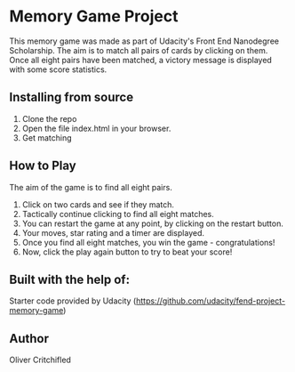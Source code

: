 # Memory Game Project

This memory game was made as part of Udacity's Front End Nanodegree Scholarship.
The aim is to match all pairs of cards by clicking on them. Once all eight pairs have been matched, a victory message is displayed with some score statistics.

## Installing from source

1. Clone the repo
2. Open the file index.html in your browser.
3. Get matching

## How to Play
The aim of the game is to find all eight pairs.
1. Click on two cards and see if they match.
2. Tactically continue clicking to find all eight matches.
3. You can restart the game at any point, by clicking on the restart button.
4. Your moves, star rating and a timer are displayed.
5. Once you find all eight matches, you win the game - congratulations!
6. Now, click the play again button to try to beat your score!


## Built with the help of:
Starter code provided by Udacity (https://github.com/udacity/fend-project-memory-game)

## Author
Oliver Critchifled

